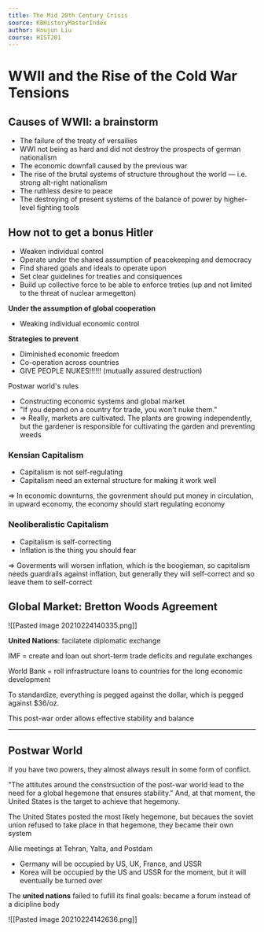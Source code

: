 ```yaml
---
title: The Mid 20th Century Crisis
source: KBHistoryMasterIndex
author: Houjun Liu
course: HIST201
---
```


# WWII and the Rise of the Cold War Tensions

## Causes of WWII: a brainstorm
- The failure of the treaty of versailies
- WWI not being as hard and did not destroy the prospects of german nationalism
- The economic downfall caused by the previous war
- The rise of the brutal systems of structure throughout the world — i.e. strong alt-right nationalism
- The ruthless desire to peace
- The destroying of present systems of the balance of power by higher-level fighting tools

## How not to get a bonus Hitler
- Weaken individual control
- Operate under the shared assumption of peacekeeping and democracy
- Find shared goals and ideals to operate upon
- Set clear guidelines for treaties and consiquences
- Build up collective force to be able to enforce treties (up and not limited to the threat of nuclear armegetton)

**Under the assumption of global cooperation**
- Weaking individual economic control

**Strategies to prevent**
- Diminished economic freedom
- Co-operation across countries
- GIVE PEOPLE NUKES!!!!!! (mutually assured destruction)

Postwar world's rules

- Constructing economic systems and global market
- "If you depend on a country for trade, you won't nuke them."
- => Really, markets are cultivated. The plants are growing independently, but the gardener is responsible for cultivating the garden and preventing weeds


### Kensian Capitalism
- Capitalism is not self-regulating
- Capitalism need an external structure for making it work well

=> In economic downturns, the govrenment should put money in circulation, in upward economy, the economy should start regulating economy

### Neoliberalistic Capitalism
- Capitalism is self-correcting
- Inflation is the thing you should fear

=> Goverments will worsen inflation, which is the boogieman, so capitalism needs guardrails against inflation, but generally they will self-correct and so leave them to self-correct


## Global Market: Bretton Woods Agreement

![[Pasted image 20210224140335.png]]

**United Nations**: facilatete diplomatic exchange

IMF = create and loan out short-term trade deficits and regulate exchanges

World Bank = roll infrastructure loans to countries for the long economic development

To standardize, everything is pegged against the dollar, which is pegged against $36/oz.

This post-war order allows effective stability and balance


***

## Postwar World

If you have two powers, they almost always result in some form of conflict.

"The attitutes around the constrsuction of the post-war world lead to the need for a global hegemone that ensures stability." And, at that moment, the United States is the target to achieve that hegemony.

The United States posted the most likely hegemone, but becaues the soviet union refused to take place in that hegemone, they became their own system

Allie meetings at Tehran, Yalta, and Postdam

- Germany will be occupied by US, UK, France, and USSR
- Korea will be occupied by the US and USSR for the moment, but it will eventually be turned over

The **united nations** failed to fufill its final goals: became a forum instead of a dicipline body

![[Pasted image 20210224142636.png]]